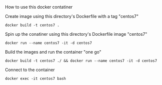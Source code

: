 How to use this docker contatiner


Create image using this directory's Dockerfile with a tag "centos7"
```
docker build -t centos7 .
```

Spin up the conatiner using this directory's Dockerfile image "centos7"
```
docker run --name centos7 -it -d centos7
```


Build the images and run the container "one go"
```
docker build -t centos7 ./ && docker run --name centos7 -it -d centos7
```

Connect to the container 
```
docker exec -it centos7 bash
```